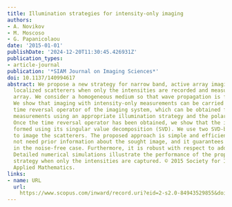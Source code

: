 ```yaml
---
title: Illumination strategies for intensity-only imaging
authors:
- A. Novikov
- M. Moscoso
- G. Papanicolaou
date: '2015-01-01'
publishDate: '2024-12-20T11:30:45.426931Z'
publication_types:
- article-journal
publication: '*SIAM Journal on Imaging Sciences*'
doi: 10.1137/140994617
abstract: We propose a new strategy for narrow band, active array imaging of weak
  localized scatterers when only the intensities are recorded and measured at the
  array. We consider a homogeneous medium so that wave propagation is fully coherent.
  We show that imaging with intensity-only measurements can be carried out using the
  time reversal operator of the imaging system, which can be obtained from intensity
  measurements using an appropriate illumination strategy and the polarization identity.
  Once the time reversal operator has been obtained, we show that the images can be
  formed using its singular value decomposition (SVD). We use two SVD-based methods
  to image the scatterers. The proposed approach is simple and efficient. It does
  not need prior information about the sought image, and it guarantees exact recovery
  in the noise-free case. Furthermore, it is robust with respect to additive noise.
  Detailed numerical simulations illustrate the performance of the proposed imaging
  strategy when only the intensities are captured. © 2015 Society for Industrial and
  Applied Mathematics.
links:
- name: URL
  url: 
    https://www.scopus.com/inward/record.uri?eid=2-s2.0-84943529855&doi=10.1137%2f140994617&partnerID=40&md5=27704b82679c032795fb3fd4dedc295b
---
```

